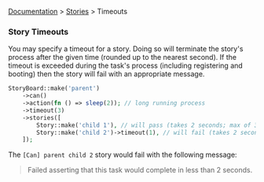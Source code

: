 [Documentation](/docs/documentation.md) > [Stories](/docs/stories.md) > Timeouts

### Story Timeouts

You may specify a timeout for a story. Doing so will terminate the story's process after the given time (rounded up to the nearest second). If the timeout is exceeded during the task's process (including registering and booting) then the story will fail with an appropriate message.

```php
StoryBoard::make('parent')
    ->can()
    ->action(fn () => sleep(2)); // long running process
    ->timeout(3)
    ->stories([
        Story::make('child 1'), // will pass (takes 2 seconds; max of 3 seconds)
        Story::make('child 2')->timeout(1), // will fail (takes 2 seconds; max of 1 second)
    ]);
```

The `[Can] parent child 2` story would fail with the following message:

> Failed asserting that this task would complete in less than 2 seconds.

